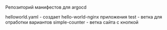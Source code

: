 Репозиторий манифестов для argocd

helloworld.yaml - создает hello-world-nginx приложения
test - ветка для отработки вариантов
simple-counter - ветка сайта с кнопкой

